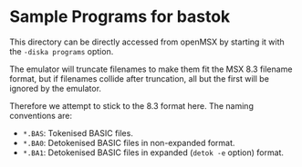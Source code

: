 Sample Programs for bastok
==========================

This directory can be directly accessed from openMSX by starting it
with the `-diska programs` option.

The emulator will truncate filenames to make them fit the MSX 8.3 filename
format, but if filenames collide after truncation, all but the first will
be ignored by the emulator.

Therefore we attempt to stick to the 8.3 format here. The naming
conventions are:
- `*.BAS`: Tokenised BASIC files.
- `*.BA0`: Detokenised BASIC files in non-expanded format.
- `*.BA1`: Detokenised BASIC files in expanded (`detok -e` option) format.
